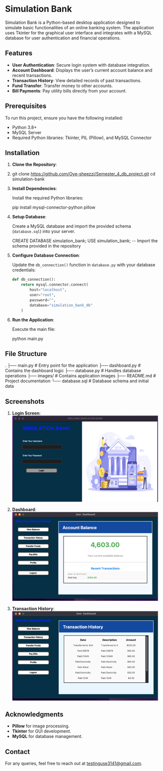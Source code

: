 # Simulation Bank

Simulation Bank is a Python-based desktop application designed to simulate basic functionalities of an online banking system. The application uses Tkinter for the graphical user interface and integrates with a MySQL database for user authentication and financial operations.

## Features

- **User Authentication**: Secure login system with database integration.
- **Account Dashboard**: Displays the user’s current account balance and recent transactions.
- **Transaction History**: View detailed records of past transactions.
- **Fund Transfer**: Transfer money to other accounts.
- **Bill Payments**: Pay utility bills directly from your account.

## Prerequisites

To run this project, ensure you have the following installed:

- Python 3.8+
- MySQL Server
- Required Python libraries: Tkinter, PIL (Pillow), and MySQL Connector

## Installation

1. **Clone the Repository**:
2. 
   git clone https://github.com/Oye-sheezzi/Semester_4_db_project.git
   cd simulation-bank


3. **Install Dependencies**:

   Install the required Python libraries:

   pip install mysql-connector-python pillow
   
4. **Setup Database**:

   Create a MySQL database and import the provided schema (`database.sql`) into your server.

   CREATE DATABASE simulation_bank;
   USE simulation_bank;
   -- Import the schema provided in the repository


5. **Configure Database Connection**:

   Update the `db_connection()` function in `database.py` with your database credentials:

   ```python
   def db_connection():
       return mysql.connector.connect(
           host="localhost",
           user="root",
           password="",
           database="simulation_bank_db"
       )
   ```

6. **Run the Application**:

   Execute the main file:

   python main.py

## File Structure


.
├── main.py              # Entry point for the application
├── dashboard.py         # Contains the dashboard logic
├── database.py          # Handles database operations
├── images/              # Contains application images
├── README.md            # Project documentation
└── database.sql         # Database schema and initial data


## Screenshots

1. **Login Screen**:
   ![Login Screen](images/login.png)

2. **Dashboard**:
   ![Dashboard](images/dashboard.png)

3. **Transaction History**:
   ![Transaction History](images/history.png)


## Acknowledgments

- **Pillow** for image processing.
- **Tkinter** for GUI development.
- **MySQL** for database management.

## Contact

For any queries, feel free to reach out at testinguse3141@gmail.com.


